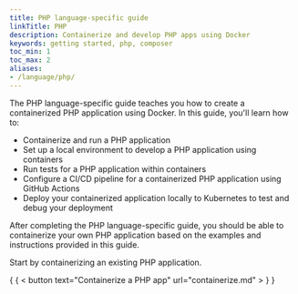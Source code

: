 ```yaml
---
title: PHP language-specific guide
linkTitle: PHP
description: Containerize and develop PHP apps using Docker
keywords: getting started, php, composer
toc_min: 1
toc_max: 2
aliases:
- /language/php/
---
```


The PHP language-specific guide teaches you how to create a containerized PHP application using Docker. In this guide, you'll learn how to:

* Containerize and run a PHP application
* Set up a local environment to develop a PHP application using containers
* Run tests for a PHP application within containers
* Configure a CI/CD pipeline for a containerized PHP application using GitHub Actions
* Deploy your containerized application locally to Kubernetes to test and debug your deployment

After completing the PHP language-specific guide, you should be able to containerize your own PHP application based on the examples and instructions provided in this guide.

Start by containerizing an existing PHP application.

{ { < button text="Containerize a PHP app" url="containerize.md" > } }
